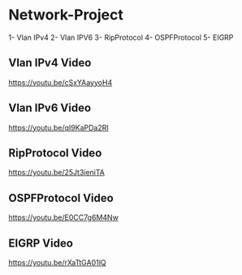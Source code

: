 # Network-Project

1- Vlan IPv4
2- Vlan IPV6
3- RipProtocol
4- OSPFProtocol
5- EIGRP

## Vlan IPv4 Video

https://youtu.be/cSxYAayyoH4

## Vlan IPv6 Video

https://youtu.be/qI9KaPDa2RI

## RipProtocol Video

https://youtu.be/25Jt3ieniTA

## OSPFProtocol Video

https://youtu.be/E0CC7g6M4Nw

## EIGRP Video

https://youtu.be/rXaTtGA01lQ
